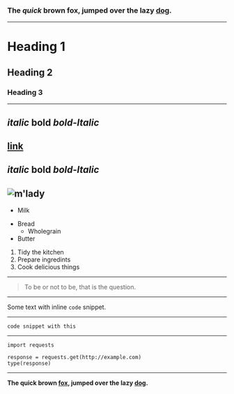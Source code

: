 ### The *quick* brown fox, jumped **over** the lazy [dog](https://en.wikipedia.org/wiki/Dog).
<!---use three hyphen for different space -->
---
# Heading 1
## Heading 2
### Heading 3
---
*italic*
**bold**
***bold-Italic***
---
[link](http://example.com)
---
_italic_
__bold__
___bold-Italic___
---
![m'lady](http://i.imgur.com/v8IVDka.jpg)
---
* Milk
- Bread
    + Wholegrain
- Butter
1. Tidy the kitchen
2. Prepare ingredints
3. Cook delicious things
---
> To be or not to be, that is the question.
---
Some text with inline `code` snippet.

---

```
code snippet with this

```
---
<!---code snippet with syntax highlighting-->
```python3
import requests

response = requests.get(http://example.com)
type(response)
```
---
<!--- comment with this -->
<!--- 
All this should be
commented out
-->

**The quick brown [fox][1], jumped over the lazy [dog][2].**

[1]: https://en.wikipedia.org/wiki/Fox "Wikipedia: Fox"
[2]: https://en.wikipedia.org/wiki/Dog "Wikipedia: Dog"
